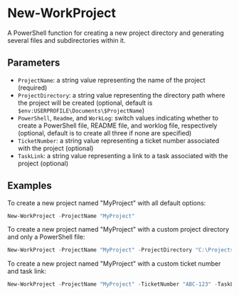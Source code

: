 # New-WorkProject

A PowerShell function for creating a new project directory and generating several files and subdirectories within it.

## Parameters

- `ProjectName`: a string value representing the name of the project (required)
- `ProjectDirectory`: a string value representing the directory path where the project will be created (optional, default is `$env:USERPROFILE\Documents\$ProjectName`)
- `PowerShell`, `Readme`, and `WorkLog`: switch values indicating whether to create a PowerShell file, README file, and worklog file, respectively (optional, default is to create all three if none are specified)
- `TicketNumber`: a string value representing a ticket number associated with the project (optional)
- `TaskLink`: a string value representing a link to a task associated with the project (optional)

## Examples

To create a new project named "MyProject" with all default options:

```POWERSHELL
New-WorkProject -ProjectName "MyProject"
```

To create a new project named "MyProject" with a custom project directory and only a PowerShell file:

 ```POWERSHELL
New-WorkProject -ProjectName "MyProject" -ProjectDirectory "C:\Projects\MyProject" -PowerShell -Readme:$false -WorkLog:$false
 ```

To create a new project named "MyProject" with a custom ticket number and task link:

```POWERSHELL
New-WorkProject -ProjectName "MyProject" -TicketNumber "ABC-123" -TaskLink "https://example.com/tasks/123"
 ```
